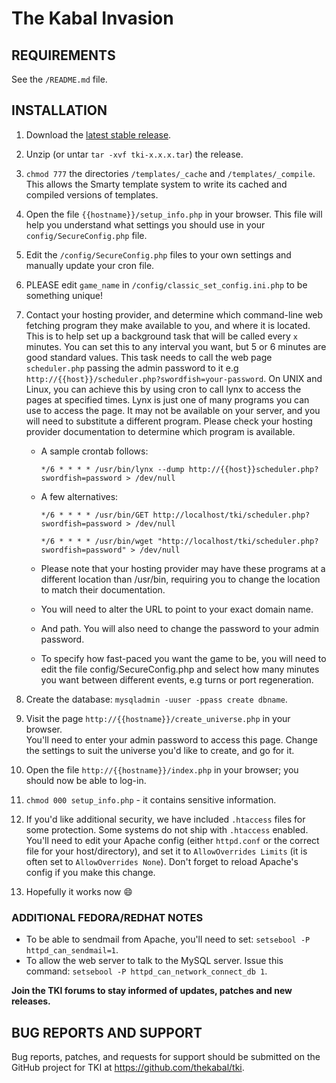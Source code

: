 # The Kabal Invasion

## REQUIREMENTS
See the `/README.md` file.

## INSTALLATION
1. Download the [latest stable release](https://github.com/thekabal/tki/releases).
2. Unzip (or untar `tar -xvf tki-x.x.x.tar`) the release.
3. `chmod 777` the directories `/templates/_cache` and  `/templates/_compile`. 
   This allows the Smarty template system to write its cached and compiled versions 
   of templates.
4. Open the file `{{hostname}}/setup_info.php` in your browser. This file 
   will help you understand what settings you should use in your 
   `config/SecureConfig.php` file.
5. Edit the `/config/SecureConfig.php` files to your own settings and manually update 
   your cron file. 
6. PLEASE edit `game_name` in `/config/classic_set_config.ini.php` to be something 
   unique!
7. Contact your hosting provider, and determine which command-line web fetching
   program they make available to you, and where it is located. This is to help
   set up a background task that will be called every `x` minutes. You can set
   this to any interval you want, but 5 or 6 minutes are good standard values.
   This task needs to call the web page `scheduler.php` passing the admin
   password to it e.g `http://{{host}}/scheduler.php?swordfish=your-password`.
   On UNIX and Linux, you can achieve this by using cron to call lynx to access
   the pages at specified times. Lynx is just one of many programs you can use
   to access the page. It may not be available on your server, and you will need
   to substitute a different program. Please check your hosting provider
   documentation to determine which program is available.

   - A sample crontab follows:

     `*/6 * * * * /usr/bin/lynx --dump http://{{host}}scheduler.php?swordfish=password > /dev/null`

   - A few alternatives:

     `*/6 * * * * /usr/bin/GET http://localhost/tki/scheduler.php?swordfish=password > /dev/null`

     `*/6 * * * * /usr/bin/wget "http://localhost/tki/scheduler.php?swordfish=password" > /dev/null`

   - Please note that your hosting provider may have these programs at a
     different location than /usr/bin, requiring you to change the location to
     match their documentation.
   - You will need to alter the URL to point to your exact domain name.
   - And path. You will also need to change the password to your admin password.
   - To specify how fast-paced you want the game to be, you will need to
     edit the file config/SecureConfig.php and select how many minutes you want
     between different events, e.g turns or port regeneration.

8. Create the database: `mysqladmin -uuser -ppass create dbname`.
9. Visit the page `http://{{hostname}}/create_universe.php` in your browser.  
   You'll need to enter your admin password to access this page.  Change the
   settings to suit the universe you'd like to create, and go for it.
10. Open the file `http://{{hostname}}/index.php` in your browser; you should now
   be able to log-in.
11. `chmod 000 setup_info.php` - it contains sensitive information.
12. If you'd like additional security, we have included `.htaccess` files for some
   protection. Some systems do not ship with `.htaccess` enabled. You'll need to
   edit your Apache config (either `httpd.conf` or the correct file for your
   host/directory), and set it to `AllowOverrides Limits` (it is often set to
   `AllowOverrides None`). Don't forget to reload Apache's config if you make
   this change.
13. Hopefully it works now :smile:

### ADDITIONAL FEDORA/REDHAT NOTES
- To be able to sendmail from Apache, you'll need to set:
  `setsebool -P httpd_can_sendmail=1`.
- To allow the web server to talk to the MySQL server. Issue this command:
  `setsebool -P httpd_can_network_connect_db 1`.

**Join the TKI forums to stay informed of updates, patches and new releases.**

## BUG REPORTS AND SUPPORT
Bug reports, patches, and requests for support should be submitted on the GitHub 
project for TKI at <https://github.com/thekabal/tki>.
